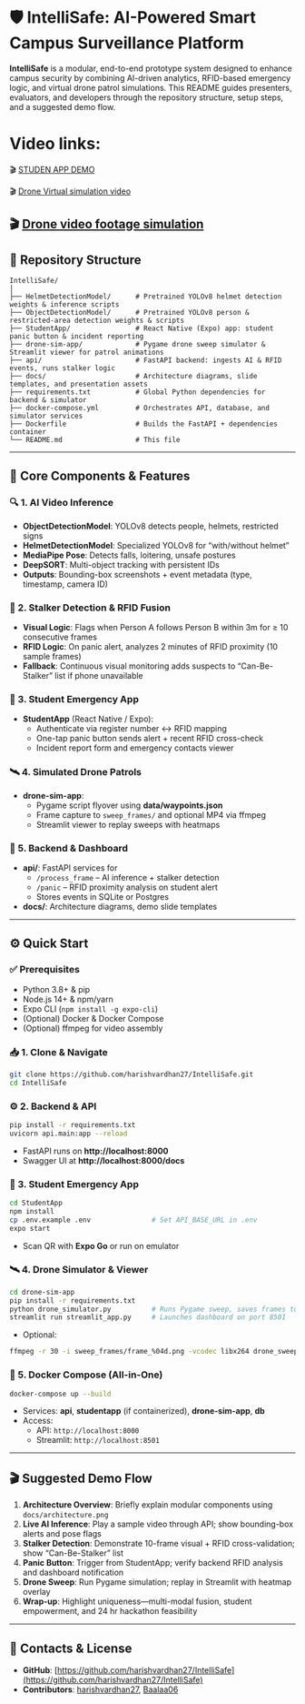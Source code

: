 # 🛡️ IntelliSafe: AI-Powered Smart Campus Surveillance Platform

**IntelliSafe** is a modular, end-to-end prototype system designed to enhance campus security by combining AI-driven analytics, RFID-based emergency logic, and virtual drone patrol simulations. This README guides presenters, evaluators, and developers through the repository structure, setup steps, and a suggested demo flow.

# Video links:


🎬 [STUDEN APP DEMO](https://drive.google.com/file/d/1gtr3NkLJ3RYGVcfHeC25SI3CYkBZKmyV/view?usp=drive_link)

🎬 [Drone Virtual simulation video](https://drive.google.com/file/d/1twRO0MT6yj-fTF7XfS3YZaCMWhmYjBGn/view?usp=drive_link)

🎬 [Drone video footage simulation](https://drive.google.com/file/d/18w3gA033f3Tnh-ph7lv73IPrMFcLwPmS/view?usp=drive_link/https://drive.google.com/file/d/18w3gA033f3Tnh-ph7lv73IPrMFcLwPmS/view?usp=drive_link)
---

## 📁 Repository Structure

```
IntelliSafe/
│
├── HelmetDetectionModel/      # Pretrained YOLOv8 helmet detection weights & inference scripts
├── ObjectDetectionModel/      # Pretrained YOLOv8 person & restricted-area detection weights & scripts
├── StudentApp/                # React Native (Expo) app: student panic button & incident reporting
├── drone-sim-app/             # Pygame drone sweep simulator & Streamlit viewer for patrol animations
├── api/                       # FastAPI backend: ingests AI & RFID events, runs stalker logic
├── docs/                      # Architecture diagrams, slide templates, and presentation assets
├── requirements.txt           # Global Python dependencies for backend & simulator
├── docker-compose.yml         # Orchestrates API, database, and simulator services
├── Dockerfile                 # Builds the FastAPI + dependencies container
└── README.md                  # This file
```

---

## 🚀 Core Components & Features

### 🔍 1. AI Video Inference
- **ObjectDetectionModel**: YOLOv8 detects people, helmets, restricted signs  
- **HelmetDetectionModel**: Specialized YOLOv8 for “with/without helmet”  
- **MediaPipe Pose**: Detects falls, loitering, unsafe postures  
- **DeepSORT**: Multi-object tracking with persistent IDs  
- **Outputs**: Bounding-box screenshots + event metadata (type, timestamp, camera ID)

### 🔗 2. Stalker Detection & RFID Fusion
- **Visual Logic**: Flags when Person A follows Person B within 3m for ≥ 10 consecutive frames  
- **RFID Logic**: On panic alert, analyzes 2 minutes of RFID proximity (10 sample frames)  
- **Fallback**: Continuous visual monitoring adds suspects to “Can-Be-Stalker” list if phone unavailable

### 📱 3. Student Emergency App
- **StudentApp** (React Native / Expo):  
  - Authenticate via register number ↔ RFID mapping  
  - One-tap panic button sends alert + recent RFID cross-check  
  - Incident report form and emergency contacts viewer

### 🛰️ 4. Simulated Drone Patrols
- **drone-sim-app**:  
  - Pygame script flyover using **data/waypoints.json**  
  - Frame capture to `sweep_frames/` and optional MP4 via ffmpeg  
  - Streamlit viewer to replay sweeps with heatmaps

### 🧠 5. Backend & Dashboard
- **api/**: FastAPI services for  
  - `/process_frame` – AI inference + stalker detection  
  - `/panic` – RFID proximity analysis on student alert  
  - Stores events in SQLite or Postgres  
- **docs/**: Architecture diagrams, demo slide templates

---

## ⚙️ Quick Start

### ✅ Prerequisites

- Python 3.8+ & pip  
- Node.js 14+ & npm/yarn  
- Expo CLI (`npm install -g expo-cli`)  
- (Optional) Docker & Docker Compose  
- (Optional) ffmpeg for video assembly

### 📥 1. Clone & Navigate

```bash
git clone https://github.com/harishvardhan27/IntelliSafe.git
cd IntelliSafe
```

### ⚙️ 2. Backend & API

```bash
pip install -r requirements.txt
uvicorn api.main:app --reload
```

- FastAPI runs on **http://localhost:8000**
- Swagger UI at **http://localhost:8000/docs**

### 📱 3. Student Emergency App

```bash
cd StudentApp
npm install
cp .env.example .env               # Set API_BASE_URL in .env
expo start
```

- Scan QR with **Expo Go** or run on emulator

### 🛰️ 4. Drone Simulator & Viewer

```bash
cd drone-sim-app
pip install -r requirements.txt
python drone_simulator.py          # Runs Pygame sweep, saves frames to sweep_frames/
streamlit run streamlit_app.py     # Launches dashboard on port 8501
```

- Optional:

```bash
ffmpeg -r 30 -i sweep_frames/frame_%04d.png -vcodec libx264 drone_sweep.mp4
```

### 🐳 5. Docker Compose (All-in-One)

```bash
docker-compose up --build
```

- Services: **api**, **studentapp** (if containerized), **drone-sim-app**, **db**
- Access:
  - API: `http://localhost:8000`
  - Streamlit: `http://localhost:8501`

---

## 🎬 Suggested Demo Flow

1. **Architecture Overview**: Briefly explain modular components using `docs/architecture.png`
2. **Live AI Inference**: Play a sample video through API; show bounding-box alerts and pose flags
3. **Stalker Detection**: Demonstrate 10-frame visual + RFID cross-validation; show “Can-Be-Stalker” list
4. **Panic Button**: Trigger from StudentApp; verify backend RFID analysis and dashboard notification
5. **Drone Sweep**: Run Pygame simulation; replay in Streamlit with heatmap overlay
6. **Wrap-up**: Highlight uniqueness—multi-modal fusion, student empowerment, and 24 hr hackathon feasibility

---

## 👥 Contacts & License

- **GitHub**: [https://github.com/harishvardhan27/IntelliSafe](https://github.com/harishvardhan27/IntelliSafe)
- **Contributors**: [harishvardhan27](https://github.com/harishvardhan27), [Baalaa06](https://github.com/Baalaa06)
